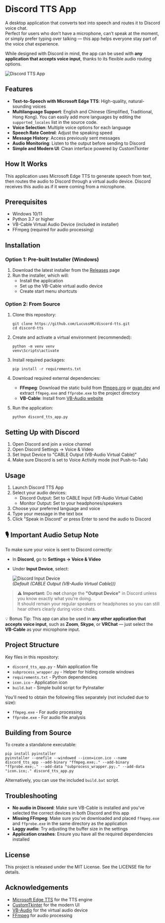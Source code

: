 # Discord TTS App

A desktop application that converts text into speech and routes it to Discord voice chat.  
Perfect for users who don’t have a microphone, can’t speak at the moment, or simply prefer typing over talking — this app helps everyone stay part of the voice chat experience.

While designed with Discord in mind, the app can be used with **any application that accepts voice input**, thanks to its flexible audio routing options.

![Discord TTS App](https://github.com/user-attachments/assets/351b3f2d-7918-4f60-9d4c-0e428e8cd50f)

## Features

- **Text-to-Speech with Microsoft Edge TTS**: High-quality, natural-sounding voices
- **Multilanguage Support**: English and Chinese (Simplified, Traditional, Hong Kong). You can easily add more languages by editing the `supported_locales` list in the source code.
- **Voice Selection**: Multiple voice options for each language
- **Speech Rate Control**: Adjust the speaking speed
- **Message History**: Access previously sent messages
- **Audio Monitoring**: Listen to the output before sending to Discord
- **Simple and Modern UI**: Clean interface powered by CustomTkinter

## How It Works

This application uses Microsoft Edge TTS to generate speech from text, then routes the audio to Discord through a virtual audio device. Discord receives this audio as if it were coming from a microphone.

## Prerequisites

- Windows 10/11
- Python 3.7 or higher
- VB-Cable Virtual Audio Device (included in installer)
- FFmpeg (required for audio processing)

## Installation

### Option 1: Pre-built Installer (Windows)

1. Download the latest installer from the [Releases](https://github.com/LucussHK/discord-tts/releases) page
2. Run the installer, which will:
   - Install the application
   - Set up the VB-Cable virtual audio device
   - Create start menu shortcuts

### Option 2: From Source

1. Clone this repository:
   ```
   git clone https://github.com/LucussHK/discord-tts.git
   cd discord-tts
   ```

2. Create and activate a virtual environment (recommended):
   ```
   python -m venv venv
   venv\Scripts\activate
   ```

3. Install required packages:
   ```
   pip install -r requirements.txt
   ```

4. Download required external dependencies:
   - **FFmpeg**: Download the static build from [ffmpeg.org](https://ffmpeg.org/download.html) or [gyan.dev](https://www.gyan.dev/ffmpeg/builds/) and extract `ffmpeg.exe` and `ffprobe.exe` to the project directory
   - **VB-Cable**: Install from [VB-Audio website](https://vb-audio.com/Cable/)

5. Run the application:
   ```
   python discord_tts_app.py
   ```

## Setting Up with Discord

1. Open Discord and join a voice channel
2. Open Discord Settings → Voice & Video
3. Set Input Device to "CABLE Output (VB-Audio Virtual Cable)"
4. Make sure Discord is set to Voice Activity mode (not Push-to-Talk)

## Usage

1. Launch Discord TTS App
2. Select your audio devices:
   - Discord Output: Set to CABLE Input (VB-Audio Virtual Cable)
   - Monitor Output: Set to your headphones/speakers
3. Choose your preferred language and voice
4. Type your message in the text box
5. Click "Speak in Discord" or press Enter to send the audio to Discord

## 🎙️ Important Audio Setup Note

To make sure your voice is sent to Discord correctly:

- In **Discord**, go to **Settings → Voice & Video**
- Under **Input Device**, select:

  ![Discord Input Device](https://github.com/user-attachments/assets/80917fcb-4de3-49ac-a27a-986091a6670b)  
  *(Default (CABLE Output (VB-Audio Virtual Cable)))*

> ⚠️ **Important:** Do **not** change the **"Output Device"** in Discord unless you know exactly what you’re doing.  
> It should remain your regular speakers or headphones so you can still hear others clearly during voice chats.

💡 Bonus Tip: This app can also be used in **any other application that accepts voice input**, such as **Zoom**, **Skype**, or **VRChat** — just select the **VB-Cable** as your microphone input.


## Project Structure

Key files in this repository:
- `discord_tts_app.py` - Main application file
- `subprocess_wrapper.py` - Helper for hiding console windows
- `requirements.txt` - Python dependencies
- `icon.ico` - Application icon
- `build.bat` - Simple build script for PyInstaller

You'll need to obtain the following files separately (not included due to size):
- `ffmpeg.exe` - For audio processing 
- `ffprobe.exe` - For audio file analysis

## Building from Source

To create a standalone executable:

```
pip install pyinstaller
pyinstaller --onefile --windowed --icon=icon.ico --name discord_tts_app --add-binary "ffmpeg.exe;." --add-binary "ffprobe.exe;." --add-data "subprocess_wrapper.py;." --add-data "icon.ico;." discord_tts_app.py
```

Alternatively, you can use the included `build.bat` script.

## Troubleshooting

- **No audio in Discord**: Make sure VB-Cable is installed and you've selected the correct devices in both Discord and this app
- **Missing FFmpeg**: Make sure you've downloaded and placed `ffmpeg.exe` and `ffprobe.exe` in the same directory as the application
- **Laggy audio**: Try adjusting the buffer size in the settings
- **Application crashes**: Ensure you have all the required dependencies installed

## License

This project is released under the MIT License. See the LICENSE file for details.

## Acknowledgements

- [Microsoft Edge TTS](https://github.com/rany2/edge-tts) for the TTS engine
- [CustomTkinter](https://github.com/TomSchimansky/CustomTkinter) for the modern UI
- [VB-Audio](https://vb-audio.com) for the virtual audio device
- [FFmpeg](https://ffmpeg.org/) for audio processing 
